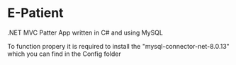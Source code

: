 # E-Patient
.NET MVC Patter App written in C# and using MySQL 

To function propery it is required to install the "mysql-connector-net-8.0.13" which you can find in the Config folder
